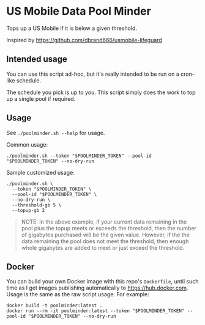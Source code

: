 # US Mobile Data Pool Minder

Tops up a US Mobile if it is below a given threshold.

Inspired by https://github.com/dbrand666/usmobile-lifeguard

## Intended usage

You can use this script ad-hoc, but it's really intended to be run on a cron-like schedule.

The schedule you pick is up to you.
This script simply does the work to top up a single pool if required.

## Usage

See `./poolminder.sh --help` for usage.

Common usage:

```shell
./poolminder.sh --token "$POOLMINDER_TOKEN" --pool-id "$POOLMINDER_TOKEN" --no-dry-run
```

Sample customized usage:

```shell
./poolminder.sh \
  --token "$POOLMINDER_TOKEN" \
  --pool-id "$POOLMINDER_TOKEN" \
  --no-dry-run \
  --threshold-gb 5 \
  --topup-gb 2
```

> NOTE: In the above example, if your current data remaining in the pool plus the topup meets or exceeds the threshold,
> then the number of gigabytes purchased will be the given value. However, if the the data remaining the pool does not
> meet the threshold, then enough whole gigabytes are added to meet or just exceed the threshold.

## Docker
You can build your own Docker image with this repo's `Dockerfile`, until such time as I get images publishing automatically
to https://hub.docker.com.  Usage is the same as the raw script usage.  For example:

```shell
docker build -t poolminder:latest .
docker run --rm -it poolminder:latest --token "$POOLMINDER_TOKEN" --pool-id "$POOLMINDER_TOKEN" --no-dry-run
```
